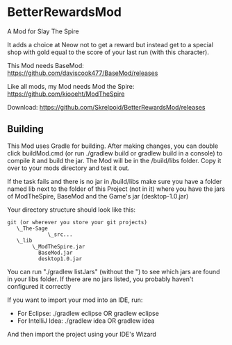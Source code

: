 # BetterRewardsMod

A Mod for Slay The Spire

It adds a choice at Neow not to get a reward but instead get to a special shop with gold equal to the score of your last run (with this character).

This Mod needs BaseMod: https://github.com/daviscook477/BaseMod/releases

Like all mods, my Mod needs Mod the Spire: https://github.com/kiooeht/ModTheSpire

Download: 
https://github.com/Skrelpoid/BetterRewardsMod/releases

## Building
This Mod uses Gradle for building. After making changes, you can double click buildMod.cmd 
(or run ./gradlew build or gradlew build in a console) to 
compile it and build the jar. The Mod will be in the /build/libs folder. Copy it over to 
your mods directory and test it out.

If the task fails and there is no jar in /build/libs make sure you have a folder named 
lib next to the folder of this Project (not in it) where you have the jars of ModTheSpire, 
BaseMod and the Game's jar (desktop-1.0.jar)

Your directory structure should look like this:
```
git (or wherever you store your git projects)
   \_The-Sage
             \_src...
   \_lib
        \_ModTheSpire.jar
          BaseMod.jar
          desktop1.0.jar
```
You can run "./gradlew listJars" (without the ") to see which jars are found in your 
libs folder. If there are no jars listed, you probably haven't configured it correctly

If you want to import your mod into an IDE, run:
 - For Eclipse: ./gradlew eclipse OR gradlew eclipse
 - For IntelliJ Idea: ./gradlew idea OR gradlew idea

And then import the project using your IDE's Wizard